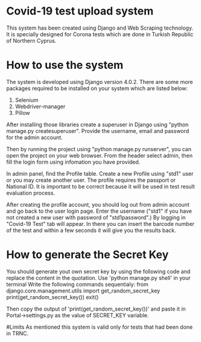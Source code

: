 # Covid-19 test upload system

This system has been created using Django and Web Scraping technology. It is specially designed for Corona tests which are done in Turkish Republic of Northern Cyprus.

# How to use the system
The system is developed using Django version 4.0.2. There are some more packages required to be installed on your system which are listed below:
  1. Selenium
  2. Webdriver-manager
  3. Pillow

After installing those libraries create a superuser in Django using "python manage.py createsuperuser". Provide the username, email and password for the admin account. 

Then by running the project using "python manage.py runserver", you can open the project on your web browser. From the header select admin, then fill the login form using infomation you have provided. 

In admin panel, find the Profile table. Create a new Profile using "std1" user or you may create another user. The profile requires the passport or National ID. It is important to be correct because it will be used in test result evaluation process.

After creating the profile account, you should log out from admin account and go back to the user login page. Enter the username ("std1" if you have not created a new user with password of "std1password".) By logging in "Covid-19 Test" tab will appear. In there you can insert the barcode number of the test and within a few seconds it will give you the results back.

# How to generate the Secret Key
You should generate yout own secret key by using the following code and replace the content in the quotation.
Use 'python manage.py shell' in your terminal
Write the following commands sequentialy:
from django.core.management.utils import get_random_secret_key
print(get_random_secret_key())
exit()

Then copy the output of 'print(get_random_secret_key())' and paste it in Portal->settings.py as the value of SECRET_KEY variable.

#Limits
As mentioned this system is valid only for tests that had been done in TRNC.

